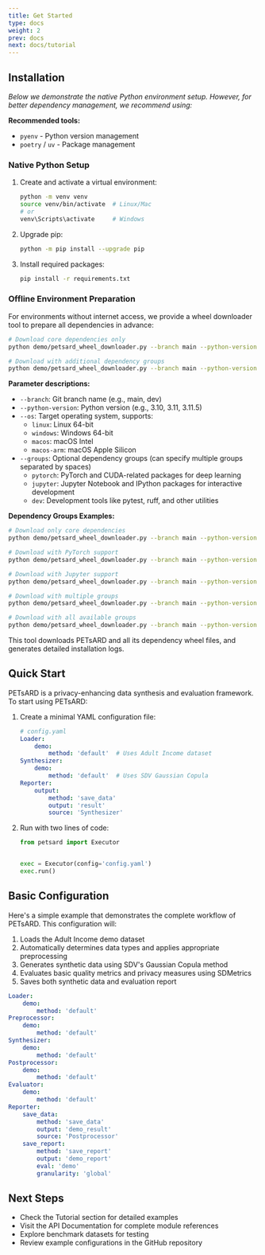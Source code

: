 ```yaml
---
title: Get Started
type: docs
weight: 2
prev: docs
next: docs/tutorial
---
```


## Installation

*Below we demonstrate the native Python environment setup. However, for better dependency management, we recommend using:*

**Recommended tools:**
* `pyenv` - Python version management
* `poetry` / `uv` - Package management

### Native Python Setup

1. Create and activate a virtual environment:
   ```bash
   python -m venv venv
   source venv/bin/activate  # Linux/Mac
   # or
   venv\Scripts\activate     # Windows
   ```

2. Upgrade pip:
   ```bash
   python -m pip install --upgrade pip
   ```

3. Install required packages:
   ```bash
   pip install -r requirements.txt
   ```

### Offline Environment Preparation

For environments without internet access, we provide a wheel downloader tool to prepare all dependencies in advance:

```bash
# Download core dependencies only
python demo/petsard_wheel_downloader.py --branch main --python-version 3.11 --os linux

# Download with additional dependency groups
python demo/petsard_wheel_downloader.py --branch main --python-version 3.11 --os linux --groups pytorch jupyter
```

**Parameter descriptions:**
- `--branch`: Git branch name (e.g., main, dev)
- `--python-version`: Python version (e.g., 3.10, 3.11, 3.11.5)
- `--os`: Target operating system, supports:
  - `linux`: Linux 64-bit
  - `windows`: Windows 64-bit
  - `macos`: macOS Intel
  - `macos-arm`: macOS Apple Silicon
- `--groups`: Optional dependency groups (can specify multiple groups separated by spaces)
  - `pytorch`: PyTorch and CUDA-related packages for deep learning
  - `jupyter`: Jupyter Notebook and IPython packages for interactive development
  - `dev`: Development tools like pytest, ruff, and other utilities

**Dependency Groups Examples:**

```bash
# Download only core dependencies
python demo/petsard_wheel_downloader.py --branch main --python-version 3.11 --os linux

# Download with PyTorch support
python demo/petsard_wheel_downloader.py --branch main --python-version 3.11 --os linux --groups pytorch

# Download with Jupyter support
python demo/petsard_wheel_downloader.py --branch main --python-version 3.11 --os linux --groups jupyter

# Download with multiple groups
python demo/petsard_wheel_downloader.py --branch main --python-version 3.11 --os linux --groups pytorch jupyter

# Download with all available groups
python demo/petsard_wheel_downloader.py --branch main --python-version 3.11 --os linux --groups pytorch jupyter dev
```

This tool downloads PETsARD and all its dependency wheel files, and generates detailed installation logs.

## Quick Start

PETsARD is a privacy-enhancing data synthesis and evaluation framework. To start using PETsARD:

1. Create a minimal YAML configuration file:
   ```yaml
   # config.yaml
   Loader:
       demo:
           method: 'default'  # Uses Adult Income dataset
   Synthesizer:
       demo:
           method: 'default'  # Uses SDV Gaussian Copula
   Reporter:
       output:
           method: 'save_data'
           output: 'result'
           source: 'Synthesizer'
   ```

2. Run with two lines of code:
   ```python
   from petsard import Executor


   exec = Executor(config='config.yaml')
   exec.run()
   ```

## Basic Configuration

Here's a simple example that demonstrates the complete workflow of PETsARD. This configuration will:

1. Loads the Adult Income demo dataset
2. Automatically determines data types and applies appropriate preprocessing
3. Generates synthetic data using SDV's Gaussian Copula method
4. Evaluates basic quality metrics and privacy measures using SDMetrics
5. Saves both synthetic data and evaluation report

```yaml
Loader:
    demo:
        method: 'default'
Preprocessor:
    demo:
        method: 'default'
Synthesizer:
    demo:
        method: 'default'
Postprocessor:
    demo:
        method: 'default'
Evaluator:
    demo:
        method: 'default'
Reporter:
    save_data:
        method: 'save_data'
        output: 'demo_result'
        source: 'Postprocessor'
    save_report:
        method: 'save_report'
        output: 'demo_report'
        eval: 'demo'
        granularity: 'global'
```

## Next Steps

* Check the Tutorial section for detailed examples
* Visit the API Documentation for complete module references
* Explore benchmark datasets for testing
* Review example configurations in the GitHub repository